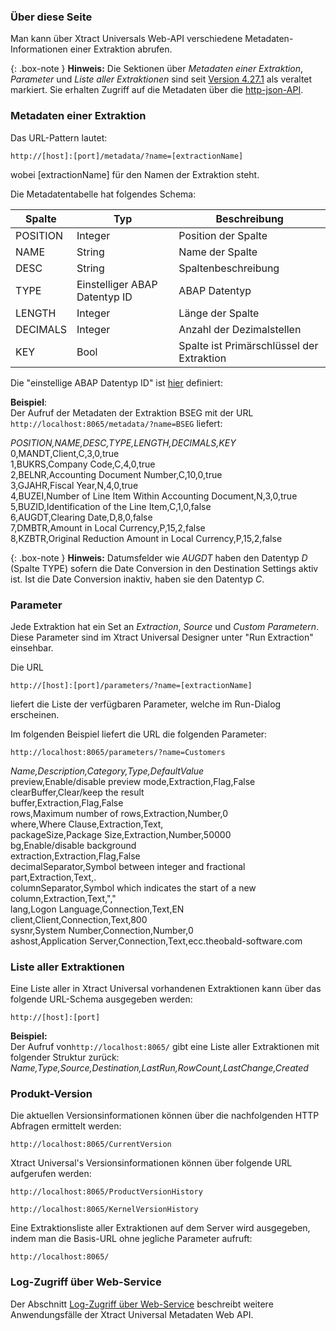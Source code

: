### Über diese Seite 
Man kann über Xtract Universals Web-API verschiedene Metadaten-Informationen einer Extraktion abrufen. 

{: .box-note }
**Hinweis:** Die Sektionen über *Metadaten einer Extraktion*, *Parameter* und *Liste aller Extraktionen* sind seit [Version 4.27.1](https://kb.theobald-software.com/version-history/xtract-universal-version-history) als veraltet markiert.
Sie erhalten Zugriff auf die Metadaten über die [http-json-API](./metadata-zugriff-ueber-http-json).

### Metadaten einer Extraktion

Das URL-Pattern lautet: 
```
http://[host]:[port]/metadata/?name=[extractionName]
```
wobei [extractionName] für den Namen der Extraktion steht.

Die Metadatentabelle hat folgendes Schema:

| Spalte   | Typ                          | Beschreibung              |
|----------|------------------------------|---------------------------|
| POSITION | Integer                      | Position der Spalte       |
| NAME     | String                       | Name der Spalte           |
| DESC     | String                       | Spaltenbeschreibung       |
| TYPE     | Einstelliger ABAP Datentyp ID| ABAP Datentyp             |
| LENGTH   | Integer                      | Länge der Spalte          |
| DECIMALS | Integer                      | Anzahl der Dezimalstellen |
| KEY      | Bool                         | Spalte ist Primärschlüssel der Extraktion |

Die "einstellige ABAP Datentyp ID" ist [hier](http://mysaplib.com/00000531/348e72f16df74873e10000009b38f9b8/content.htm) definiert: 
           


**Beispiel**:<br>
Der Aufruf der Metadaten der Extraktion BSEG mit der URL ```http://localhost:8065/metadata/?name=BSEG``` liefert:

*POSITION,NAME,DESC,TYPE,LENGTH,DECIMALS,KEY*<br>
0,MANDT,Client,C,3,0,true<br>
1,BUKRS,Company Code,C,4,0,true<br>
2,BELNR,Accounting Document Number,C,10,0,true<br>
3,GJAHR,Fiscal Year,N,4,0,true<br>
4,BUZEI,Number of Line Item Within Accounting Document,N,3,0,true<br>
5,BUZID,Identification of the Line Item,C,1,0,false<br>
6,AUGDT,Clearing Date,D,8,0,false<br>
7,DMBTR,Amount in Local Currency,P,15,2,false<br>
8,KZBTR,Original Reduction Amount in Local Currency,P,15,2,false<br>

{: .box-note }
**Hinweis:** Datumsfelder wie *AUGDT* haben den Datentyp *D* (Spalte TYPE) sofern die Date Conversion in den Destination Settings aktiv ist. Ist die Date Conversion inaktiv, haben sie den Datentyp *C*.



### Parameter

Jede Extraktion hat ein Set an *Extraction*, *Source* und *Custom Parametern*.
Diese Parameter sind im Xtract Universal Designer unter "Run Extraction" einsehbar.


Die URL 
```
http://[host]:[port]/parameters/?name=[extractionName]
```
liefert die Liste der verfügbaren Parameter, welche im Run-Dialog erscheinen. 

Im folgenden Beispiel liefert die URL die folgenden Parameter:
```
http://localhost:8065/parameters/?name=Customers
```

*Name,Description,Category,Type,DefaultValue* <br>
preview,Enable/disable preview mode,Extraction,Flag,False <br>
clearBuffer,Clear/keep the result <br>buffer,Extraction,Flag,False <br>
rows,Maximum number of rows,Extraction,Number,0 <br>
where,Where Clause,Extraction,Text, <br>
packageSize,Package Size,Extraction,Number,50000 <br>
bg,Enable/disable background <br>extraction,Extraction,Flag,False <br>
decimalSeparator,Symbol between integer and fractional part,Extraction,Text,. <br>
columnSeparator,Symbol which indicates the start of a new column,Extraction,Text,"," <br>
lang,Logon Language,Connection,Text,EN <br>
client,Client,Connection,Text,800 <br>
sysnr,System Number,Connection,Number,0 <br>
ashost,Application Server,Connection,Text,ecc.theobald-software.com

### Liste aller Extraktionen 

Eine Liste aller in Xtract Universal vorhandenen Extraktionen kann über das folgende URL-Schema ausgegeben werden:

```
http://[host]:[port]
```

**Beispiel:** <br>
Der Aufruf von```http://localhost:8065/``` gibt eine Liste aller Extraktionen mit folgender Struktur zurück: <br>
*Name,Type,Source,Destination,LastRun,RowCount,LastChange,Created*



### Produkt-Version

Die aktuellen Versionsinformationen können über die nachfolgenden HTTP Abfragen ermittelt werden:
```
http://localhost:8065/CurrentVersion
```

Xtract Universal's Versionsinformationen können über folgende URL aufgerufen werden:
```
http://localhost:8065/ProductVersionHistory
```
```
http://localhost:8065/KernelVersionHistory
```
Eine Extraktionsliste aller Extraktionen auf dem Server wird ausgegeben, indem man die Basis-URL ohne jegliche Parameter aufruft:
```
http://localhost:8065/
```


### Log-Zugriff über Web-Service
Der Abschnitt [Log-Zugriff über Web-Service](./../logging/log-zugriff-ueber-http) beschreibt weitere Anwendungsfälle der Xtract Universal Metadaten Web API.
